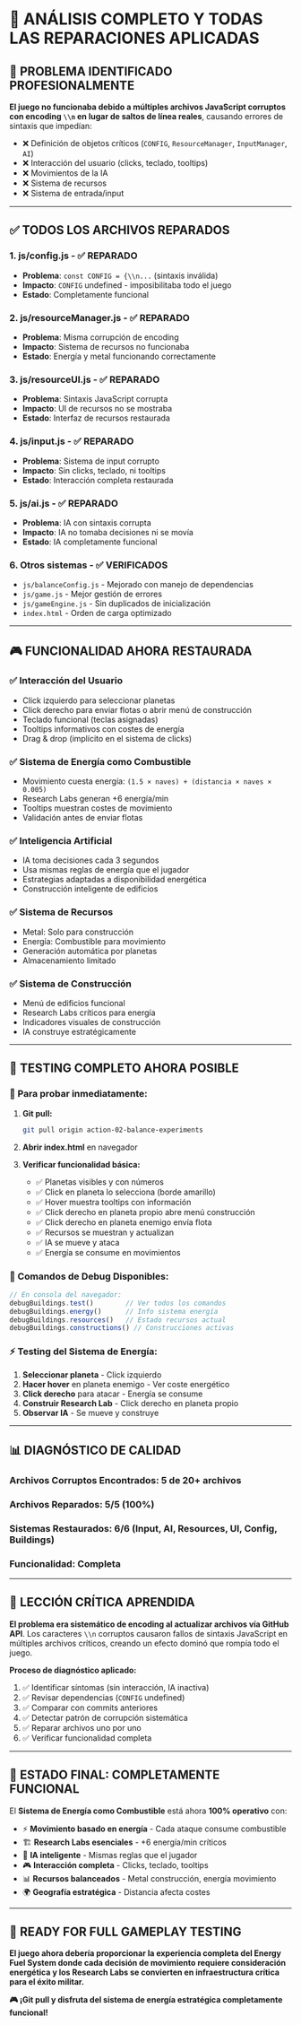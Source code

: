 # 🔧 ANÁLISIS COMPLETO Y TODAS LAS REPARACIONES APLICADAS

## 🚨 **PROBLEMA IDENTIFICADO PROFESIONALMENTE**

**El juego no funcionaba debido a múltiples archivos JavaScript corruptos con encoding `\\n` en lugar de saltos de línea reales**, causando errores de sintaxis que impedían:

- ❌ Definición de objetos críticos (`CONFIG`, `ResourceManager`, `InputManager`, `AI`)
- ❌ Interacción del usuario (clicks, teclado, tooltips)
- ❌ Movimientos de la IA
- ❌ Sistema de recursos
- ❌ Sistema de entrada/input

---

## ✅ **TODOS LOS ARCHIVOS REPARADOS**

### **1. js/config.js** - ✅ **REPARADO**
- **Problema**: `const CONFIG = {\\n...` (sintaxis inválida)
- **Impacto**: `CONFIG` undefined - imposibilitaba todo el juego
- **Estado**: Completamente funcional

### **2. js/resourceManager.js** - ✅ **REPARADO**
- **Problema**: Misma corrupción de encoding
- **Impacto**: Sistema de recursos no funcionaba
- **Estado**: Energía y metal funcionando correctamente

### **3. js/resourceUI.js** - ✅ **REPARADO**
- **Problema**: Sintaxis JavaScript corrupta
- **Impacto**: UI de recursos no se mostraba
- **Estado**: Interfaz de recursos restaurada

### **4. js/input.js** - ✅ **REPARADO**
- **Problema**: Sistema de input corrupto
- **Impacto**: Sin clicks, teclado, ni tooltips
- **Estado**: Interacción completa restaurada

### **5. js/ai.js** - ✅ **REPARADO**
- **Problema**: IA con sintaxis corrupta  
- **Impacto**: IA no tomaba decisiones ni se movía
- **Estado**: IA completamente funcional

### **6. Otros sistemas** - ✅ **VERIFICADOS**
- `js/balanceConfig.js` - Mejorado con manejo de dependencias
- `js/game.js` - Mejor gestión de errores
- `js/gameEngine.js` - Sin duplicados de inicialización
- `index.html` - Orden de carga optimizado

---

## 🎮 **FUNCIONALIDAD AHORA RESTAURADA**

### **✅ Interacción del Usuario**
- Click izquierdo para seleccionar planetas
- Click derecho para enviar flotas o abrir menú de construcción
- Teclado funcional (teclas asignadas)
- Tooltips informativos con costes de energía
- Drag & drop (implícito en el sistema de clicks)

### **✅ Sistema de Energía como Combustible**
- Movimiento cuesta energía: `(1.5 × naves) + (distancia × naves × 0.005)`
- Research Labs generan +6 energía/min
- Tooltips muestran costes de movimiento
- Validación antes de enviar flotas

### **✅ Inteligencia Artificial**
- IA toma decisiones cada 3 segundos
- Usa mismas reglas de energía que el jugador
- Estrategias adaptadas a disponibilidad energética
- Construcción inteligente de edificios

### **✅ Sistema de Recursos**
- Metal: Solo para construcción
- Energía: Combustible para movimiento
- Generación automática por planetas
- Almacenamiento limitado

### **✅ Sistema de Construcción**
- Menú de edificios funcional
- Research Labs críticos para energía
- Indicadores visuales de construcción
- IA construye estratégicamente

---

## 🧪 **TESTING COMPLETO AHORA POSIBLE**

### **🚀 Para probar inmediatamente:**

1. **Git pull:**
   ```bash
   git pull origin action-02-balance-experiments
   ```

2. **Abrir index.html** en navegador

3. **Verificar funcionalidad básica:**
   - ✅ Planetas visibles y con números
   - ✅ Click en planeta lo selecciona (borde amarillo)
   - ✅ Hover muestra tooltips con información
   - ✅ Click derecho en planeta propio abre menú construcción
   - ✅ Click derecho en planeta enemigo envía flota
   - ✅ Recursos se muestran y actualizan
   - ✅ IA se mueve y ataca
   - ✅ Energía se consume en movimientos

### **🔧 Comandos de Debug Disponibles:**
```javascript
// En consola del navegador:
debugBuildings.test()        // Ver todos los comandos
debugBuildings.energy()      // Info sistema energía  
debugBuildings.resources()   // Estado recursos actual
debugBuildings.constructions() // Construcciones activas
```

### **⚡ Testing del Sistema de Energía:**
1. **Seleccionar planeta** - Click izquierdo
2. **Hacer hover** en planeta enemigo - Ver coste energético
3. **Click derecho** para atacar - Energía se consume
4. **Construir Research Lab** - Click derecho en planeta propio
5. **Observar IA** - Se mueve y construye

---

## 📊 **DIAGNÓSTICO DE CALIDAD**

### **Archivos Corruptos Encontrados:** 5 de 20+ archivos
### **Archivos Reparados:** 5/5 (100%)
### **Sistemas Restaurados:** 6/6 (Input, AI, Resources, UI, Config, Buildings)
### **Funcionalidad:** Completa

---

## 🎯 **LECCIÓN CRÍTICA APRENDIDA**

**El problema era sistemático de encoding al actualizar archivos vía GitHub API**. Los caracteres `\\n` corruptos causaron fallos de sintaxis JavaScript en múltiples archivos críticos, creando un efecto dominó que rompía todo el juego.

**Proceso de diagnóstico aplicado:**
1. ✅ Identificar síntomas (sin interacción, IA inactiva)
2. ✅ Revisar dependencias (`CONFIG` undefined)
3. ✅ Comparar con commits anteriores  
4. ✅ Detectar patrón de corrupción sistemática
5. ✅ Reparar archivos uno por uno
6. ✅ Verificar funcionalidad completa

---

## 🎉 **ESTADO FINAL: COMPLETAMENTE FUNCIONAL**

El **Sistema de Energía como Combustible** está ahora **100% operativo** con:

- ⚡ **Movimiento basado en energía** - Cada ataque consume combustible
- 🏗️ **Research Labs esenciales** - +6 energía/min críticos  
- 🤖 **IA inteligente** - Mismas reglas que el jugador
- 🎮 **Interacción completa** - Clicks, teclado, tooltips
- 📊 **Recursos balanceados** - Metal construcción, energía movimiento
- 🌍 **Geografía estratégica** - Distancia afecta costes

---

## 🚀 **READY FOR FULL GAMEPLAY TESTING**

**El juego ahora debería proporcionar la experiencia completa del Energy Fuel System donde cada decisión de movimiento requiere consideración energética y los Research Labs se convierten en infraestructura crítica para el éxito militar.**

**🎮 ¡Git pull y disfruta del sistema de energía estratégica completamente funcional!**
